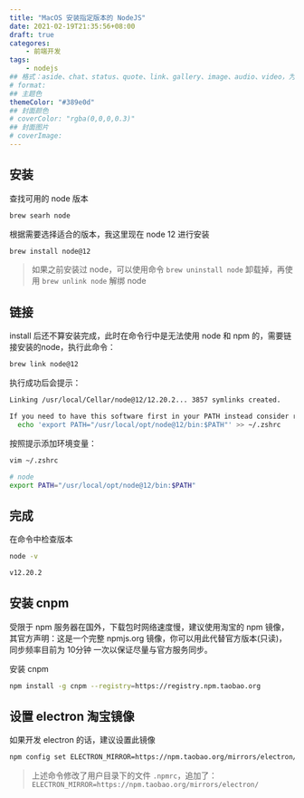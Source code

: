 ```yaml
---
title: "MacOS 安装指定版本的 NodeJS"
date: 2021-02-19T21:35:56+08:00
draft: true
categores:
    - 前端开发
tags:
    - nodejs
## 格式：aside、chat、status、quote、link、gallery、image、audio、video，为空则代表标准格式
# format: 
## 主题色
themeColor: "#389e0d"
## 封面颜色
# coverColor: "rgba(0,0,0,0.3)"
## 封面图片
# coverImage: 
---
```


## 安装

查找可用的 node 版本

```bash
brew searh node
```

根据需要选择适合的版本，我这里现在 node 12 进行安装

```bash
brew install node@12
```

<warning>

> 如果之前安装过 node，可以使用命令 `brew uninstall node` 卸载掉，再使用 `brew unlink node` 解绑 node

</warning>

## 链接

install 后还不算安装完成，此时在命令行中是无法使用 node 和 npm 的，需要链接安装的node，执行此命令：

```bash
brew link node@12
```

执行成功后会提示：

```bash
Linking /usr/local/Cellar/node@12/12.20.2... 3857 symlinks created.

If you need to have this software first in your PATH instead consider running:
  echo 'export PATH="/usr/local/opt/node@12/bin:$PATH"' >> ~/.zshrc
```

按照提示添加环境变量：

```bash
vim ~/.zshrc

# node
export PATH="/usr/local/opt/node@12/bin:$PATH"
```


## 完成

在命令中检查版本

```bash
node -v

v12.20.2
```

## 安装 cnpm

受限于 npm 服务器在国外，下载包时网络速度慢，建议使用淘宝的 npm 镜像，其官方声明：这是一个完整 npmjs.org 镜像，你可以用此代替官方版本(只读)，同步频率目前为 10分钟 一次以保证尽量与官方服务同步。

安装 cnpm

```bash
npm install -g cnpm --registry=https://registry.npm.taobao.org
```

## 设置 electron 淘宝镜像

如果开发 electron 的话，建议设置此镜像

```bash
npm config set ELECTRON_MIRROR=https://npm.taobao.org/mirrors/electron/
```

<info>

> 上述命令修改了用户目录下的文件 `.npmrc`，追加了：`ELECTRON_MIRROR=https://npm.taobao.org/mirrors/electron/`

</info>